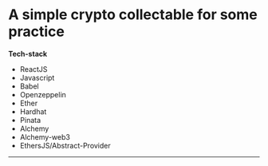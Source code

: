 # A simple crypto collectable for some practice

**Tech-stack**

- ReactJS
- Javascript
- Babel
- Openzeppelin
- Ether
- Hardhat
- Pinata
- Alchemy
- Alchemy-web3
- EthersJS/Abstract-Provider

---
